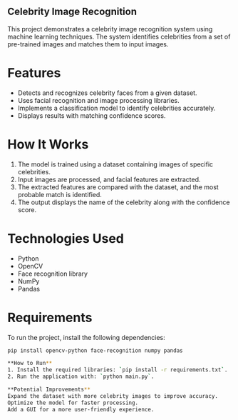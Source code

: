 ## Celebrity Image Recognition

This project demonstrates a celebrity image recognition system using machine learning techniques. The system identifies celebrities from a set of pre-trained images and matches them to input images.

# Features

- Detects and recognizes celebrity faces from a given dataset.
- Uses facial recognition and image processing libraries.
- Implements a classification model to identify celebrities accurately.
- Displays results with matching confidence scores.

# How It Works

1. The model is trained using a dataset containing images of specific celebrities.
2. Input images are processed, and facial features are extracted.
3. The extracted features are compared with the dataset, and the most probable match is identified.
4. The output displays the name of the celebrity along with the confidence score.

# Technologies Used

- Python
- OpenCV
- Face recognition library
- NumPy
- Pandas

# Requirements

To run the project, install the following dependencies:

```bash
pip install opencv-python face-recognition numpy pandas

**How to Run**
1. Install the required libraries: `pip install -r requirements.txt`.
2. Run the application with: `python main.py`.

**Potential Improvements**
Expand the dataset with more celebrity images to improve accuracy.
Optimize the model for faster processing.
Add a GUI for a more user-friendly experience.



